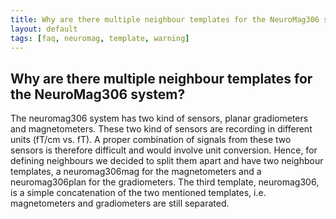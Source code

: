 ```yaml
---
title: Why are there multiple neighbour templates for the NeuroMag306 system?
layout: default
tags: [faq, neuromag, template, warning]
---
```


## Why are there multiple neighbour templates for the NeuroMag306 system?

The neuromag306 system has two kind of sensors, planar gradiometers and magnetometers. These two kind of sensors are recording in different units (fT/cm vs. fT). A proper combination of signals from these two sensors is therefore difficult and would involve unit conversion. Hence, for defining neighbours we decided to split them apart and have two neighbour templates, a neuromag306mag for the magnetometers and a neuromag306plan for the gradiometers. The third template, neuromag306, is a simple concatenation of the two mentioned templates, i.e. magnetometers and gradiometers are still separated.
